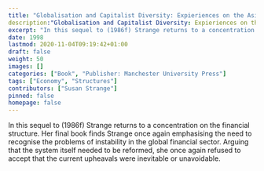 ```yaml
---
title: "Globalisation and Capitalist Diversity: Expieriences on the Asian Mainland"
description:"Globalisation and Capitalist Diversity: Expieriences on the Asian Mainland"
excerpt: "In this sequel to (1986f) Strange returns to a concentration on the financial structure. Her final book finds Strange once again emphasising the need to recognise the problems of instability in the global financial sector. Arguing that the system itself needed to be reformed, she once again refused to accept that the current upheavals were inevitable or unavoidable."
date: 1998
lastmod: 2020-11-04T09:19:42+01:00
draft: false
weight: 50
images: []
categories: ["Book", "Publisher: Manchester University Press"]
tags: ["Economy", "Structures"]
contributors: ["Susan Strange"]
pinned: false
homepage: false
---
```


In this sequel to (1986f) Strange returns to a concentration on the financial structure. Her final book finds Strange once again emphasising the need to recognise the problems of instability in the global financial sector. Arguing that the system itself needed to be reformed, she once again refused to accept that the current upheavals were inevitable or unavoidable.


